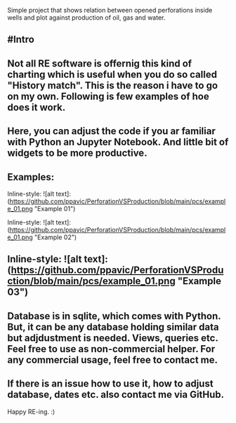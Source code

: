 Simple project that shows relation between opened perforations inside wells and plot against production of oil, gas and water.

#Intro
---
Not all RE software is offernig this kind of charting which is useful when you do so called "History match". This is the reason i have to go on my own.
Following is few examples of hoe does it work.
---
Here, you can adjust the code if you ar familiar with Python an Jupyter Notebook. And little bit of widgets to be more productive.
--
Examples:
---
Inline-style:
![alt text]: (https://github.com/ppavic/PerforationVSProduction/blob/main/pcs/example_01.png "Example 01")

Inline-style:
![alt text]: (https://github.com/ppavic/PerforationVSProduction/blob/main/pcs/example_01.png "Example 02")

Inline-style:
![alt text]: (https://github.com/ppavic/PerforationVSProduction/blob/main/pcs/example_01.png "Example 03")
---
Database is in sqlite, which comes with Python. But, it can be any database holding similar data but adjdustment is needed. Views, queries etc.
Feel free to use as non-commercial helper. For any commercial usage, feel free to contact me.
---
If there is an issue how to use it, how to adjust database, dates etc. also contact me via GitHub.
---
Happy RE-ing. :)
